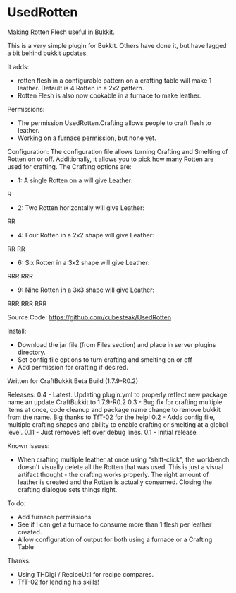UsedRotten
==========

Making Rotten Flesh useful in Bukkit.

This is a very simple plugin for Bukkit.  Others have done it, but have lagged a bit behind bukkit updates.

It adds:

 - rotten flesh in a configurable pattern on a crafting table will make 1 leather.  Default is 4 Rotten in a 2x2 pattern.
 - Rotten Flesh is also now cookable in a furnace to make leather.

Permissions:

 - The permission UsedRotten.Crafting allows people to craft flesh to leather.
 - Working on a furnace permission, but none yet.

Configuration:
 The configuration file allows turning Crafting and Smelting of Rotten on or off.
 Additionally, it allows you to pick how many Rotten are used for crafting.  The Crafting options are:
 
 - 1: A single Rotten on a will give Leather:
>
R

 - 2: Two Rotten horizontally will give Leather:
>
RR

 - 4: Four Rotten in a 2x2 shape will give Leather:
>
RR
RR

 - 6: Six Rotten in a 3x2 shape will give Leather:
>
RRR
RRR
													
 - 9: Nine Rotten in a 3x3 shape will give Leather:
>
RRR
RRR
RRR

Source Code:
https://github.com/cubesteak/UsedRotten

Install:

 - Download the jar file (from Files section) and place in server plugins directory.
 - Set config file options to turn crafting and smelting on or off
 - Add permission for crafting if desired.

Written for CraftBukkit Beta Build (1.7.9-R0.2)
 
Releases:
0.4 - Latest. Updating plugin.yml to properly reflect new package name an update CraftBukkit to 1.7.9-R0.2 
0.3 - Bug fix for crafting multiple items at once, code cleanup and package name change to remove bukkit from the name.  Big thanks to TfT-02 for the help!
0.2 -  Adds config file, multiple crafting shapes and ability to enable crafting or smelting at a global level.
0.11 - Just removes left over debug lines.
0.1 - Initial release

Known Issues:

 - When crafting multiple leather at once using "shift-click", the workbench doesn't visually delete all the Rotten that was used.  This is just a visual artifact thought - the crafting works properly. The right amount of leather is created and the Rotten is actually consumed. Closing the crafting dialogue sets things right. 

To do:

 - Add furnace permissions
 - See if I can get a furnace to consume more than 1 flesh per leather created.
 - Allow configuration of output for both using a furnace or a Crafting Table
 

Thanks:
  - Using THDigi / RecipeUtil for recipe compares.
  - TfT-02 for lending his skills!